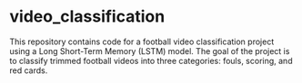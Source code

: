# video_classification
This repository contains code for a football video classification project using a Long Short-Term Memory (LSTM) model. The goal of the project is to classify trimmed football videos into three categories: fouls, scoring, and red cards.
